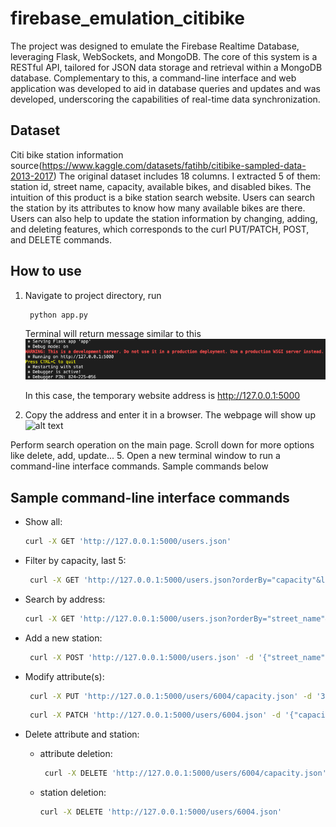 # firebase_emulation_citibike
The project was designed to emulate the Firebase Realtime Database, leveraging Flask, WebSockets, and MongoDB. The core of this system is a RESTful API, tailored for JSON data storage and retrieval within a MongoDB database. Complementary to this, a command-line interface and web application was developed to aid in database queries and updates and was developed, underscoring the capabilities of real-time data synchronization. 

## Dataset
Citi bike station information source(https://www.kaggle.com/datasets/fatihb/citibike-sampled-data-2013-2017)
The original dataset includes 18 columns. I extracted 5 of them: station id, street name, capacity, available bikes, and disabled bikes. The intuition of this product is a bike station search website. Users can search the station by its attributes to know how many available bikes are there. Users can also help to update the station information by changing, adding, and deleting features, which corresponds to the curl PUT/PATCH, POST, and DELETE commands. 

## How to use
1. Navigate to project directory, run
   ```bash
    python app.py
   ```
    Terminal will return message similar to this
   ![alt text](https://github.com/91MrHuang/firebase_emulation_citibike/blob/main/illustrates/terminal_msg.png)
   
   In this case, the temporary website address is http://127.0.0.1:5000
3. Copy the address and enter it in a browser. The webpage will show up
![alt text](https://github.com/91MrHuang/firebase_emulation_citibike/blob/main/illustrates/mainpage.png)

Perform search operation on the main page. Scroll down for more options like delete, add, update...
5. Open a new terminal window to run a command-line interface commands. Sample commands below


## Sample command-line interface commands
- Show all: 

    ```bash
    curl -X GET 'http://127.0.0.1:5000/users.json'
    ```
- Filter by capacity, last 5: 
   ```bash
    curl -X GET 'http://127.0.0.1:5000/users.json?orderBy="capacity"&limitToLast=5'
   ```

- Search by address: 
    ```bash
    curl -X GET 'http://127.0.0.1:5000/users.json?orderBy="street_name"&equalTo="Picnic%20Point"'
    ```
- Add a new station:
   ```bash
    curl -X POST 'http://127.0.0.1:5000/users.json' -d '{"street_name": "1337 W 36th", "capacity": 20, "num_bikes_available": 5, "num_bikes_disabled": 5}'
   ```
- Modify attribute(s):
   ```bash
    curl -X PUT 'http://127.0.0.1:5000/users/6004/capacity.json' -d '30'
   ```
   ```bash
    curl -X PATCH 'http://127.0.0.1:5000/users/6004.json' -d '{"capacity": 40, "num_bikes_available": 10}'
   ```
- Delete attribute and station: 
    - attribute deletion:
       ```bash
        curl -X DELETE 'http://127.0.0.1:5000/users/6004/capacity.json'
       ```

    - station deletion:
        ```bash
        curl -X DELETE 'http://127.0.0.1:5000/users/6004.json'
        ```



        
        
        




